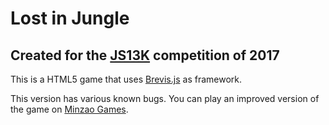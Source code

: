 # Lost in Jungle

## Created for the [JS13K](http://js13kgames.com) competition of 2017

This is a HTML5 game that uses [Brevis.js](https://github.com/zendrael/brevisjs) as framework. 

This version has various known bugs. You can play an improved version of the game on [Minzao Games](https://www.minzaogames.com).
